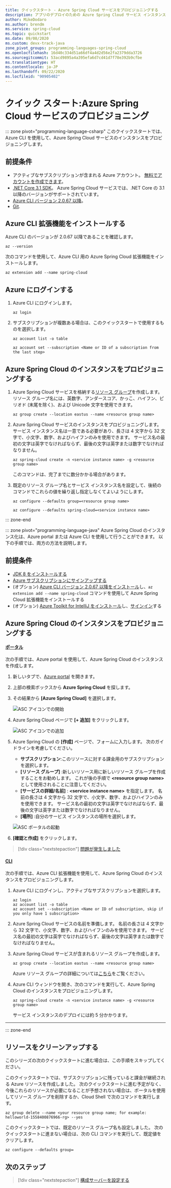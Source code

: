```yaml
---
title: クイックスタート - Azure Spring Cloud サービスをプロビジョニングする
description: アプリのデプロイのための Azure Spring Cloud サービス インスタンスの作成について説明します。
author: MikeDodaro
ms.author: brendm
ms.service: spring-cloud
ms.topic: quickstart
ms.date: 09/08/2020
ms.custom: devx-track-java
zone_pivot_groups: programming-languages-spring-cloud
ms.openlocfilehash: 16d40c334d51a66df4a4d2d56e2fa2379dda3726
ms.sourcegitcommit: 53acd9895a4a395efa6d7cd41d7f78e392b9cfbe
ms.translationtype: HT
ms.contentlocale: ja-JP
ms.lasthandoff: 09/22/2020
ms.locfileid: "90905402"
---
```

# <a name="quickstart-provision-azure-spring-cloud-service"></a>クイック スタート:Azure Spring Cloud サービスのプロビジョニング

::: zone pivot="programming-language-csharp"
このクイックスタートでは、Azure CLI を使用して、Azure Spring Cloud サービスのインスタンスをプロビジョニングします。

## <a name="prerequisites"></a>前提条件

* アクティブなサブスクリプションが含まれる Azure アカウント。 [無料でアカウントを作成できます](https://azure.microsoft.com/free/?WT.mc_id=A261C142F)。
* [.NET Core 3.1 SDK](https://dotnet.microsoft.com/download/dotnet-core/3.1)。 Azure Spring Cloud サービスでは、.NET Core の 3.1 以降のバージョンがサポートされています。
* [Azure CLI バージョン 2.0.67 以降](https://docs.microsoft.com/cli/azure/install-azure-cli?view=azure-cli-latest&preserve-view=true)。
* [Git](https://git-scm.com/).

## <a name="install-azure-cli-extension"></a>Azure CLI 拡張機能をインストールする

Azure CLI のバージョンが 2.0.67 以降であることを確認します。

```azurecli
az --version
```

次のコマンドを使用して、Azure CLI 用の Azure Spring Cloud 拡張機能をインストールします。

```azurecli
az extension add --name spring-cloud
```

## <a name="log-in-to-azure"></a>Azure にログインする

1. Azure CLI にログインします。

    ```azurecli
    az login
    ```

1. サブスクリプションが複数ある場合は、このクイックスタートで使用するものを選択します。

   ```azurecli
   az account list -o table
   ```

   ```azurecli
   az account set --subscription <Name or ID of a subscription from the last step>
   ```

## <a name="provision-an-instance-of-azure-spring-cloud"></a>Azure Spring Cloud のインスタンスをプロビジョニングする

1. Azure Spring Cloud サービスを格納する[リソース グループ](../azure-resource-manager/management/overview.md)を作成します。 リソース グループ名には、英数字、アンダースコア、かっこ、ハイフン、ピリオド (末尾を除く)、および Unicode 文字を使用できます。

   ```azurecli
   az group create --location eastus --name <resource group name>
   ```

1. Azure Spring Cloud サービスのインスタンスをプロビジョニングします。 サービス インスタンス名は一意である必要があり、長さは 4 文字から 32 文字で、小文字、数字、およびハイフンのみを使用できます。 サービス名の最初の文字は英字でなければならず、最後の文字は英字または数字でなければなりません。

    ```azurecli
    az spring-cloud create -n <service instance name> -g <resource group name>
    ```

    このコマンドは、完了までに数分かかる場合があります。

1. 既定のリソース グループ名とサービス インスタンス名を設定して、後続のコマンドでこれらの値を繰り返し指定しなくてよいようにします。

   ```azurecli
   az configure --defaults group=<resource group name>
   ```

   ```azurecli
   az configure --defaults spring-cloud=<service instance name>
   ```
::: zone-end

::: zone pivot="programming-language-java"
Azure Spring Cloud のインスタンス化は、Azure portal または Azure CLI を使用して行うことができます。  以下の手順では、両方の方法を説明します。
## <a name="prerequisites"></a>前提条件

* [JDK 8 をインストールする](https://docs.microsoft.com/java/azure/jdk/?view=azure-java-stable&preserve-view=true)
* [Azure サブスクリプションにサインアップする](https://azure.microsoft.com/free/)
* (オプション) [Azure CLI バージョン 2.0.67 以降をインストール](https://docs.microsoft.com/cli/azure/install-azure-cli?view=azure-cli-latest&preserve-view=true)し、`az extension add --name spring-cloud` コマンドを使用して Azure Spring Cloud 拡張機能をインストールする
* (オプション) [Azure Toolkit for IntelliJ をインストール](https://plugins.jetbrains.com/plugin/8053-azure-toolkit-for-intellij/)し、[サインイン](https://docs.microsoft.com/azure/developer/java/toolkit-for-intellij/create-hello-world-web-app#installation-and-sign-in)する

## <a name="provision-an-instance-of-azure-spring-cloud"></a>Azure Spring Cloud のインスタンスをプロビジョニングする

#### <a name="portal"></a>[ポータル](#tab/Azure-portal)

次の手順では、Azure portal を使用して、Azure Spring Cloud のインスタンスを作成します。

1. 新しいタブで、[Azure portal](https://ms.portal.azure.com/) を開きます。 

2. 上部の検索ボックスから **Azure Spring Cloud** を探します。

3. その結果から **[Azure Spring Cloud]** を選択します。

    ![ASC アイコンでの開始](media/spring-cloud-quickstart-launch-app-portal/find-spring-cloud-start.png)

4. Azure Spring Cloud ページで **[+ 追加]** をクリックします。

    ![ASC アイコンでの追加](media/spring-cloud-quickstart-launch-app-portal/spring-cloud-add.png)

5. Azure Spring Cloud の **[作成]** ページで、フォームに入力します。  次のガイドラインを考慮してください。
    - **サブスクリプション**:このリソースに対する課金用のサブスクリプションを選択します。
    - **[リソース グループ]** :新しいリソース用に新しいリソース グループを作成することをお勧めします。 これが後の手順で **\<resource group name\>** として使用されることに注意してください。
    - **[サービスの詳細/名前]** : **\<service instance name\>** を指定します。  名前の長さは 4 文字から 32 文字で、小文字、数字、およびハイフンのみを使用できます。  サービス名の最初の文字は英字でなければならず、最後の文字は英字または数字でなければなりません。
    - **[場所]** :自分のサービス インスタンスの場所を選択します。

    ![ASC ポータルの起動](media/spring-cloud-quickstart-launch-app-portal/portal-start.png)

6. **[確認と作成]** をクリックします。

> [!div class="nextstepaction"]
> [問題が発生しました](https://www.research.net/r/javae2e?tutorial=asc-cli-quickstart&step=public-endpoint)

#### <a name="cli"></a>[CLI](#tab/Azure-CLI)

次の手順では、Azure CLI 拡張機能を使用して、Azure Spring Cloud のインスタンスをプロビジョニングします。

1. Azure CLI にログインし、アクティブなサブスクリプションを選択します。

    ```azurecli
    az login
    az account list -o table
    az account set --subscription <Name or ID of subscription, skip if you only have 1 subscription>
    ```

1. Azure Spring Cloud サービスの名前を準備します。  名前の長さは 4 文字から 32 文字で、小文字、数字、およびハイフンのみを使用できます。  サービス名の最初の文字は英字でなければならず、最後の文字は英字または数字でなければなりません。

1. Azure Spring Cloud サービスが含まれるリソース グループを作成します。

    ```azurecli
    az group create --location eastus --name <resource group name>
    ```

    Azure リソース グループの詳細については[こちら](../azure-resource-manager/management/overview.md)をご覧ください。

1. Azure CLI ウィンドウを開き、次のコマンドを実行して、Azure Spring Cloud のインスタンスをプロビジョニングします。

    ```azurecli
    az spring-cloud create -n <service instance name> -g <resource group name>
    ```

    サービス インスタンスのデプロイには約 5 分かかります。
---
::: zone-end

## <a name="clean-up-resources"></a>リソースをクリーンアップする

このシリーズの次のクイックスタートに進む場合は、この手順をスキップしてください。

このクイックスタートでは、サブスクリプションに残っていると課金が継続される Azure リソースを作成しました。 次のクイックスタートに進む予定がなく、今後これらのリソースが必要になることが予想されない場合は、ポータルを使用してリソース グループを削除するか、Cloud Shell で次のコマンドを実行します。

```azurecli
az group delete --name <your resource group name; for example: helloworld-1558400876966-rg> --yes
```

このクイックスタートでは、既定のリソース グループ名も設定しました。 次のクイックスタートに進まない場合は、次の CLI コマンドを実行して、既定値をクリアします。

```azurecli
az configure --defaults group=
```

## <a name="next-steps"></a>次のステップ

> [!div class="nextstepaction"]
> [構成サーバーを設定する](spring-cloud-quickstart-setup-config-server.md)
